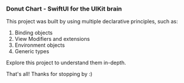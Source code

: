 ### Donut Chart - SwiftUI for the UIKit brain

This project was built by using multiple declarative principles, such as:

1. Binding objects
2. View Modifiers and extensions
3. Environment objects
4. Generic types

Explore this project to understand them in-depth. 

That's all! Thanks for stopping by :)

